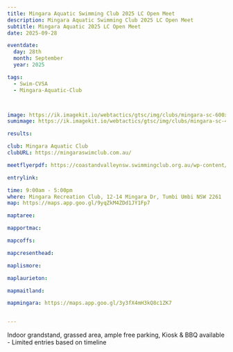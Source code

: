```yaml
---
title: Mingara Aquatic Swimming Club 2025 LC Open Meet 
description: Mingara Aquatic Swimming Club 2025 LC Open Meet 
subtitle: Mingara Aquatic 2025 LC Open Meet 
date: 2025-09-28

eventdate:
  day: 28th
  month: September
  year: 2025

tags:
  - Swim-CVSA
  - Mingara-Aquatic-Club



image: https://ik.imagekit.io/webtactics/gtsc/img/clubs/mingara-sc-600x400.jpg
sumimage: https://ik.imagekit.io/webtactics/gtsc/img/clubs/mingara-sc-400x600.jpg

results: 

club: Mingara Aquatic Club
clubURL: https://mingaraswimclub.com.au/

meetflyerpdf: https://coastandvalleynsw.swimmingclub.org.au/wp-content/uploads/2025/08/Mingara-Aquatic-Swimming-Club-September-Long-Course-Carnival.pdf

entrylink: 

time: 9:00am - 5:00pm
where: Mingara Recreation Club, 12-14 Mingara Dr, Tumbi Umbi NSW 2261
map: https://maps.app.goo.gl/9yqZkM4ZDd1JY1Fp7

maptaree: 

mapportmac:

mapcoffs:

mapcresenthead:

maplismore: 

maplaurieton: 

mapmaitland: 

mapmingara: https://maps.app.goo.gl/3y3fX4mH3kQ8c1ZK7


---
```



Indoor grandstand, grassed area, ample free parking, Kiosk & BBQ available - Limited entries based on timeline
